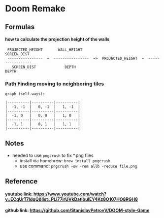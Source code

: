 # Doom Remake

## Formulas

#### how to calculate the projection height of the walls
```
 PROJECTED_HEIGHT       WALL_HEIGHT                                 SCREEN_DIST
 ----------------  =  ----------------  =>  PROJECTED_HEIGHT  =  -----------------
   SCREEN_DIST             DEPTH                                       DEPTH
```
### Path Finding moving to neighboring tiles
```
graph (self.ways):

|----------|----------|----------|
|  -1, -1  |   0, -1  |   1, -1  |
|----------|----------|----------|
|  -1, 0   |   0, 0   |   1, 0   |
|----------|----------|----------|
|  -1, 1   |   0, 1   |   1, 1   |
|----------|----------|----------|
```

## Notes
- needed to use `pngcrush` to fix *.png files
  - install via homebrew: `brew install pngcrush` 
  - use command: `pngcrush -ow -rem allb -reduce file.png`

## Reference
#### youtube link: https://www.youtube.com/watch?v=ECqUrT7IdqQ&list=PLi77irUVkDatlbulEY4Kz8O107HO8RGH8
#### github link: https://github.com/StanislavPetrovV/DOOM-style-Game